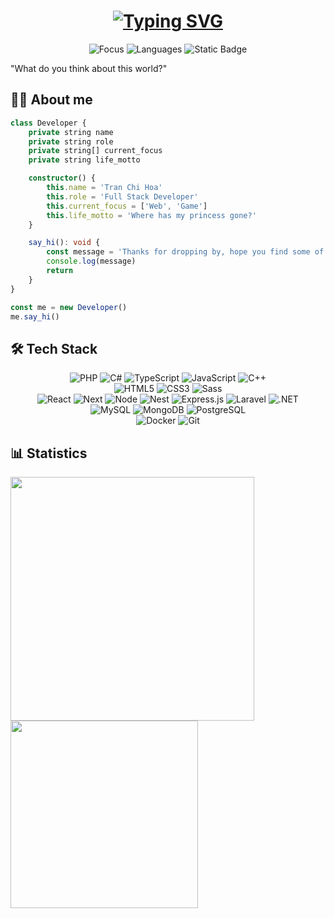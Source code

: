 <!--
**tchoa1102/tcho1102** is a ✨ _special_ ✨ repository because its `README.md` (this file) appears on your GitHub profile.

Here are some ideas to get you started:

- 🔭 I’m currently working on ...
- 🌱 I’m currently learning ...
- 👯 I’m looking to collaborate on ...
- 🤔 I’m looking for help with ...
- 💬 Ask me about ...
- 📫 How to reach me: ...
- 😄 Pronouns: ...
- ⚡ Fun fact: ...
-->

<h1 align="center">
    <a href="https://git.io/typing-svg">
        <img src="https://readme-typing-svg.demolab.com?font=Fira+Code&weight=500&size=28&duration=3000&pause=1000&color=F70000&center=true&width=435&lines=Hi+There!+%F0%9F%91%8B" alt="Typing SVG" />
    </a>
</h1>
<section align="center">
    <img alt="Focus" src="https://img.shields.io/badge/Focus-Full%20Stack%20Developer-brightgreen">
    <img alt="Languages" src="https://img.shields.io/badge/Languages-TypeScript%20%7C%20C%2B%2B-blue">
    <img alt="Static Badge" src="https://img.shields.io/badge/Interests-Web%20%7C%20Game-orange">
</section>
<p>"What do you think about this world?"</p>

##  👨‍💻 About me
```typescript
class Developer {
    private string name
    private string role
    private string[] current_focus
    private string life_motto

    constructor() {
        this.name = 'Tran Chi Hoa'
        this.role = 'Full Stack Developer'
        this.current_focus = ['Web', 'Game']
        this.life_motto = 'Where has my princess gone?'
    }

    say_hi(): void {
        const message = 'Thanks for dropping by, hope you find some of my working interesting.'
        console.log(message)
        return
    }
}

const me = new Developer()
me.say_hi()
```

## 🛠️ Tech Stack
<section align="center">
    <section class="programming-language">
        <img alt="PHP" src="https://img.shields.io/badge/PHP-777BB4?logo=php&logoColor=white">
        <img alt="C#" src="https://img.shields.io/badge/C%23-59276e?logo=c-sharp&logoColor=white">
        <img alt="TypeScript" src="https://img.shields.io/badge/TypeScript-007ACC?logo=typescript&logoColor=white">
        <img alt="JavaScript" src="https://img.shields.io/badge/JavaScript-F7DF1E?logo=javascript&logoColor=white">
        <img alt="C++" src="https://img.shields.io/badge/C%2B%2B-00599C?logo=c%2B%2B&logoColor=white">
    </section>
    <section class="web-tech">
        <img src="https://img.shields.io/badge/HTML5-E34F26?logo=html5&logoColor=white" alt="HTML5">
        <img src="https://img.shields.io/badge/CSS3-1572B6?&logo=css3&logoColor=white" alt="CSS3">
        <img src="https://img.shields.io/badge/Sass-CC6699?&logo=sass&logoColor=white" alt="Sass">
    </section>
    <section class="framework-and-lib">
        <img src="https://img.shields.io/badge/React-20232A?logo=react" alt="React">
        <img src="https://img.shields.io/badge/Next-aaa?logo=next.js&logoColor=000" alt="Next">
        <img src="https://img.shields.io/badge/Node-43853D?logo=node.js&logoColor=white" alt="Node">
        <img src="https://img.shields.io/badge/Nest-E0234E?logo=nestjs&logoColor=white" alt="Nest">
        <img src="https://img.shields.io/badge/Express.js-000000?logo=express&logoColor=white" alt="Express.js">
        <img src="https://img.shields.io/badge/Laravel-FF2D20?logo=laravel&logoColor=white" alt="Laravel">
        <img src="https://img.shields.io/badge/.NET-5C2D91?logo=.net&logoColor=white" alt=".NET">
    </section>
    <section class="db">
        <img src="https://img.shields.io/badge/MySQL-4479A1?logo=mysql&logoColor=white" alt="MySQL">
        <img src="https://img.shields.io/badge/MongoDB-47A248?logo=mongodb&logoColor=white" alt="MongoDB">
        <img src="https://img.shields.io/badge/PostgreSQL-316192?logo=postgresql&logoColor=white" alt="PostgreSQL">
    </section>
    <section class="devops">
        <img src="https://img.shields.io/badge/Docker-2496ED?logo=docker&logoColor=white" alt="Docker">
        <img src="https://img.shields.io/badge/Git-F05032?logo=git&logoColor=white" alt="Git">
    </section>
</section>

<!-- :bar_chart: -->
## 📊 Statistics
<section> <!--  style="display: grid; justify-content: center;" -->
      <a href="https://github.com/anuraghazra/github-readme-stats" title="Go to Source">
        <img width=390 src="https://github-readme-stats.vercel.app/api?username=tchoa1102&show=reviews&show_icons=true&theme=react&border_color=61dafb&hide_border=true" />
      </a>
        <a href="https://github.com/anuraghazra/github-readme-stats">
            <img width=300 src="https://github-readme-stats.vercel.app/api/top-langs?username=tchoa1102&show=reviews&layout=compact&text_color=718096&bg_color=ffffff00&hide_title=false&include_all_commits=true&count_private=true&hide_border=true&hide=roff&langs_count=12" />
        </a>
</section>